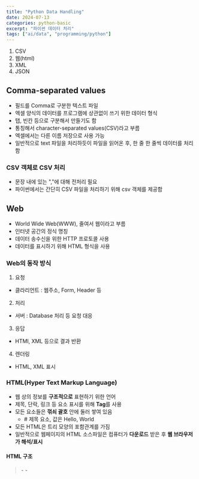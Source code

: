 ```yaml
---
title: "Python Data Handling"
date: 2024-07-13
categories: python-basic
excerpt: "파이썬 데이터 처리"
tags: ["ai/data", "programming/python"]
---
```


1. CSV
2. 웹(html)
3. XML
4. JSON

## Comma-separated values

- 필드를 Comma로 구분한 텍스트 파일
- 엑셀 양식의 데이터를 프로그램에 상관없이 쓰기 위한 데이터 형식
- 탭, 빈칸 등으로 구분해서 만들기도 함
- 통칭해서 character-separated values(CSV)라고 부름
- 엑셀에서는 다른 이름 저장으로 사용 가능
- 일반적으로 text 파일을 처리하듯이 파일을 읽어온 후, 한 줄 한 줄씩 데이터를 처리함

### CSV 객체로 CSV 처리

- 문장 내에 있는 ","에 대해 전처리 필요
- 파이썬에서는 간단히 CSV 파일을 처리하기 위해 csv 객체를 제공함

## Web

- World Wide Web(WWW), 줄여서 웹이라고 부름
- 인터넷 공간의 정식 명칭
- 데이터 송수신을 위한 HTTP 프로토콜 사용
- 데이터를 표시하기 위해 HTML 형식을 사용

### Web의 동작 방식

1. 요청

- 클라리언트 : 웹주소, Form, Header 등

2. 처리

- 서버 : Database 처리 등 요청 대응

3. 응답

- HTMl, XML 등으로 결과 반환

4. 렌더링

- HTML, XML 표시

### HTML(Hyper Text Markup Language)

- 웹 상의 정보를 **구조적으로** 표현하기 위한 언어
- 제목, 단락, 링크 등 요소 표시를 위해 **Tag**를 사용
- 모든 요소들은 **꺾쇠 괄호** 안에 둘러 쌓여 있음
  - <title> Hello, Wold </title> # 제목 요소, 값은 Hello, World
- 모든 HTML은 트리 모양의 포함관계를 가짐
- 일반적으로 웹페이지의 HTML 소스파일은 컴퓨터가 **다운로드** 받은 후 **웹 브라우저가 해석/표시**

#### HTML 구조

> <html> - <head> - <title>
>        - <body> - <p>

- Element, Attribute, Value로 이루어어짐

```html
<tag attribute1="attt_value1" attribute2="att_value1"> 보이는 내용(Value) </tag>
```

- 정보의 보고, 많은 데이터들이 웹을 통해 공유됨
- HTML도 일종의 프로그램, 페이지 생성 규칙이 있음
  - 규칙을 분석하여 데이터의 추출이 가능
- 추출된 데이터를 바탕으로 다양한 분석이 가능

### 정규식(regular expression)

- 정규 표현식, regexp 또는 regex 등으로 불림
- 복잡한 문자열 패턴을 정의하는 문자 표현 공식
- 특정한 규칙을 가진 문자열의 집합을 추출

#### 정규식 for HTML Parsing

- 전화번호, 도서 ISBN 등 형식이 있는 문자열을 원본 문자열로부터 추출함
- HTML 역시 tag를 사용한 일정한 형식이 존재하여 정규식으로 추출이 용이함
- 관련자료 : http://www.nextree.co.kr/p4327

##### 정규식 연습하기

1. 정규식 연습장(http://www.regexr.com/)으로 이동
2. 테스트하고 싶은 문서를 Text란에 삽입
3. 정규식을 사용해서 찾아보기

- 문자 클래스 []
  - [] 사이의 문자들과 매치라는 의미
    - ex) [abc] : 해당 글자가 a, b, c 중 하나가 있다.
    - "a", "before", "deep", "dud", sunset"
- "-"를 사용 범위를 지정할 수 있음
  - ex) [a-zA-Z] : 알파벳 전체
  - [0-9] : 숫자 전체

#### 정규식 기본 문법 - 메타 문자

- 정규식 표현을 위해 원리 의미가 아닌 **다른 용도로 사용되는 문자**
  - . : 줄바꿈 문자인 \n을 제외한 **모든 문자**와 매치
    - 예시: a.b
      - 매치되는 문자열: aab, acb, a1b, a@b
      - 매치되지 않는 문자열: ab, a\nb (줄바꿈 문자 포함)
  - - : 앞에 있는 글자를 0번 이상 반복
    * 예시: ab\*c
      - 매치되는 문자열: ac (b가 0번), abc (b가 1번), abbc (b가 2번), abbbc (b가 3번)
      - 매치되지 않는 문자열: aabc (a가 두 개)
  - - : 앞에 있는 글자를 1회 이상 반복
    * 예시: ab+c\
      - 매치되는 문자열: abc (b가 1번), abbc (b가 2번), abbbc (b가 3번)
      - 매치되지 않는 문자열: ac (b가 없음)
  - ? : 바로 앞의 글자가 0번 또는 1번
    - 예시: ab?c
      - 매치되는 문자열: ac (b가 0번), abc (b가 1번)
      - 매치되지 않는 문자열: abbc (b가 2번)
  - {} : 중괄호 안의 숫자만큼 바로 앞의 글자 반복
    - 예시 1: a{2}
      - 매치되는 문자열: aa
      - 매치되지 않는 문자열: a, aaa
    - 예시 2: a{2,4}
      - 매치되는 문자열: aa, aaa, aaaa
      - 매치되지 않는 문자열: a, aaaaa
  - [] : 대괄호 안에 있는 문자들 중 하나와 매치
    - 예시: [abc], [a-c]
      - 매치되는 문자열: a, b, c
      - 매치되지 않는 문자열: d, e
  - ^ : 문자열의 시작
    - 예시: ^a (a로 시작하는 문자열)
      - 매치되는 문자열: apple, aardvark
      - 매치되지 않는 문자열: banana, crazy
  - $ : 문자열의 끝
    - 예시 2: a$ (a로 끝나는 문자열)
      - 매치되는 문자열: banana, a
      - 매치되지 않는 문자열: apple, an
  - \ : 이스케이프 문자
    - 예시: a\.b
      - 매치되는 문자열: a.b
      - 매치되지 않는 문자열: aab, a1b
  - 특수 시퀀스:
    - \d: 숫자와 매치 (0-9)
    - \D: 숫자가 아닌 문자와 매치
    - \w: 문자와 숫자 및 밑줄과 매치 (알파벳, 숫자, \_)
    - \W: 문자와 숫자 및 밑줄이 아닌 문자와 매치
    - \s: 공백 문자와 매치 (공백, 탭, 줄바꿈)
    - \S: 공백이 아닌 문자와 매치

```python
import re
import urllib.request

url = "https://bit.ly/3rxQFS4"
html = urllib.request.urlopen(url)
html_contents = str(html.read())
id_result - re.findall(r"[A-Za-z0-9]+\*\*\*)", html_contents)

for result in id_results:
  print(result)
```

## XML(eXtensible Markup Language)

- 데이터의 구조와 의미를 설명하는 **TAG(Markup)**를 사용하여 표시하는 언어
- TAG와 TAG 사이에 값이 표시되고, 구조적인 정보를 표현할 수 있음
- HTML과 문법이 유사
- 대표적인 데이터 저장 방식

### XML 특징

- 구조에 대한 정보인 스키마와 DTD 등으로 **정보에 대한 정보**가 표현되며, 용도에 따라 다양한 형태로 변경 가능
- XML은 컴퓨터(PC <-> 스마트폰) 간의 정보를 주고받기 매우 유용한 저장 방식

```XML
〈?xml version="1.0"?〉
<고양이>
<이름>나비스</이름>
<품종>샴</품종>
<나이>6</나이>
<중성화>예</중성화>
<발톱 제거>아니요</발톱 제거>
<등록 번호>Izz138bod</등록 번호>
<소유자>이강주</소유자>
</고양이>
```

### XML Parsing in Python

- XML도 HTML과 같이 구조적 markup 언어
- 정규표현식으로 Parsing이 가능함
- 그러나 좀 더 손쉬운 도구들이 개발되어 있음
  - beautifulsoup

### BeautifulSoup

- HTML, XML 등 Markup 언어 Scraping을 위한 대표적인 도구
- lxml과 html5lib과 같은 Parser를 사용함
- 속도는 상대적으로 느리나 간편히 사용할 수 있음

```python
from bs4 import BeautifulSoup
# 객체 생성
soup = BeautifulSoup(books_xml, "lxml")
# Tag 찾는 함수 find_all 생성
soup.find_all("author")
```

- find_all : 정규식과 마찬가지로 해당 패턴을 모두 반환
- get_text() : 태그와 태그 사이의 패턴의 값 반환

## JavaScript Object Notation

### JSON 개요

- 원래 웹 언어인 Java Script의 데이터 객체 표현 방식
- 간결성으로 기계/인간이 모두 이해하기 편함
- 데이터 용량이 적고, Code로의 전환이 쉬움
- XML의 대체제로 많이 활용됨

```json
{
  "title": "Example",
  "description": "This is a simple example",
  "properties": {
    "firstname": {
      "type": "string"
    },
    "lastname": {
      "type": "string"
    },
    "age": {
      "type": "integer",
      "description": "Age in years",
      "minimum": 0
    }
  },
  "required": ["firstname", "lastname", "age"]
}
```

- Python의 Dict Type과 유사
- key:value 쌍으로 데이터 표시

### JSON in Python

- json 모듈을 사용하여 손 쉽게 파싱 및 저장 가능
- 데이터 저장 및 읽기는 dict type과 상호 호환 가능
- 웹에서 제공하는 API 대부분은 JSON 활용
  - Developer API의 활용법을 찾아 사용
-
